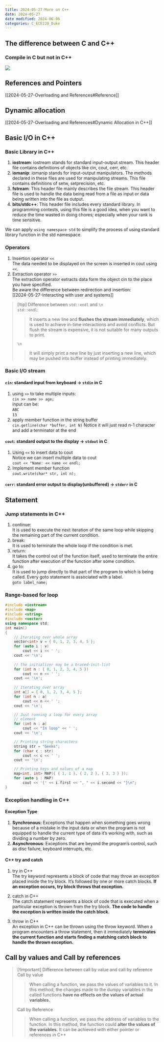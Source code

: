 ```yaml
---
title: 2024-05-27-More on C++
date: 2024-05-27
date modified: 2024-06-06
categories: C_ECE220_Duke
---
```


## The difference between C and C++

### Compile in C but not in C++

![](https://s2.loli.net/2024/06/01/1QDXPHmSCuOvZpg.png)

## References and Pointers

[[2024-05-27-Overloading and References#Reference]]

## Dynamic allocation

[[2024-05-27-Overloading and References#Dynamic Allocation in C++]]

## Basic I/O in C++

### Basic Library in C++

1. **iostream**: iostream stands for standard input-output stream. This header file contains definitions of objects like cin, cout, cerr, etc.
2. **iomanip**: iomanip stands for input-output manipulators. The methods declared in these files are used for manipulating streams. This file contains definitions of setw, setprecision, etc.
3. **fstream**: This header file mainly describes the file stream. This header file is used to handle the data being read from a file as input or data being written into the file as output.
4. **bits/stdc++**: This header file includes every standard library. In programming contests, using this file is a good idea, when you want to reduce the time wasted in doing chores; especially when your rank is time sensitive. 

 We can apply `using namespace std` to simplify the process of using standard library function in the std namespace.

### Operators

1. Insertion operator `<<`  
   The data needed to be displayed on the screen is inserted in cout using `<<`.
2. Extraction operator `>>`  
   The extraction operator extracts data form the object cin to the place you have specified.  
Be aware the difference between redirection and insertion:  
[[2024-05-27-Interacting with user and systems]]

> [!tip] Difference between `std::endl` and `\n`  
> `std::endl`:
>
> >It inserts a new line and **flushes the stream immediately**, which is used to achieve in-time interactions and avoid conflicts. But flush the stream is expensive, it is not suitable for many outputs to print.
>
> `\n`
>
> >It will simply print a new line by just inserting a new line, which may be pushed into buffer instead of printing immediately.

### Basic I/O stream

#### `cin`: standard input from keyboard -> `stdin` in C

1. using `>>` to take multiple inputs:  
   `cin >> name >> age;`  
   input can be:  
   `ABC`  
   `13`
2. apply member function in the string buffer  
   `cin.getline(char *buffer, int N)` Notice it will just read n-1 character and add a terminator at the end

#### `cout`: standard output to the display -> `stdout` in C

1. Using `<<` to insert data to cout  
   Notice we can insert multiple data to cout  
   `cout << "Name: << name << endl;` 
2. Implement member function  
   `cout.write(char* str, int n);`

#### `cerr`: standard error output to display(unbuffered) -> `stderr` in C

## Statement

### Jump statements in C++

1. continue:  
   It is used to execute the next iteration of the same loop while skipping the remaining part of the current condition.
2. break:  
   It is used to terminate the whole loop if the condition is met.
3. return:  
   It takes the control out of the function itself, used to terminate the entire function after execution of the function after some condition.
4. go to:  
   It is used to jump directly to that part of the program to which is being called. Every goto statement is associated with a label.  
   `goto label_name;`

### Range-based for loop

```c++
#include <iostream>
#include <map>
#include <string>
#include <vector>
using namespace std;
int main()
{
    // Iterating over whole array
    vector<int> v = { 0, 1, 2, 3, 4, 5 };
    for (auto i : v)
        cout << i << ' ';
    cout << '\n';
    
    // the initializer may be a braced-init-list
    for (int n : { 0, 1, 2, 3, 4, 5 })
        cout << n << ' ';
    cout << '\n';
    
    // Iterating over array
    int a[] = { 0, 1, 2, 3, 4, 5 };
    for (int n : a)
        cout << n << ' ';
    cout << '\n';

    // Just running a loop for every array
    // element
    for (int n : a)
        cout << "In loop" << ' ';
    cout << '\n';

    // Printing string characters
    string str = "Geeks";
    for (char c : str)
        cout << c << ' ';
    cout << '\n';

    // Printing keys and values of a map
    map<int, int> MAP({ { 1, 1 }, { 2, 2 }, { 3, 3 } });
    for (auto i : MAP)
        cout << '{' << i.first << ", " << i.second << "}\n";
}

```

### Exception handling in C++

#### Exception Type

1. **Synchronous:** Exceptions that happen when something goes wrong because of a mistake in the input data or when the program is not equipped to handle the current type of data it’s working with, such as dividing a number by zero.
2. **Asynchronous**: Exceptions that are beyond the program’s control, such as disc failure, keyboard interrupts, etc.

#### C++ try and catch

1. try in C++  
The try keyword represents a block of code that may throw an exception placed inside the try block. It’s followed by one or more catch blocks. **If an exception occurs, try block throws that exception.**

2. catch in C++  
The catch statement represents a block of code that is executed when a particular exception is thrown from the try block. **The code to handle the exception is written inside the catch block.**

3. throw in C++  
An exception in C++ can be thrown using the throw keyword. When a program encounters a throw statement, then it immediately **terminates the current function and starts finding a matching catch block to handle the thrown exception.**

## Call by values and Call by references

> [!Important] Difference between call by value and call by reference  
> Call by value
>
> >When calling a function, we pass the values of variables to it. In this method, the changes made to the dumpy variables in the called functions **have no effects on the values of actual variables.**
>
> Call by Reference
>
> >When calling a function, we pass the address of variables to the function. In this method, the function could **alter the values of the variables**. It can be achieved with either pointer or references in C++
